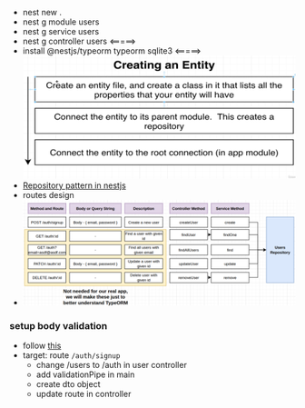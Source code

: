 - nest new .
- nest g module users
- nest g service users
- nest g controller users
  <=====>
- install @nestjs/typeorm typeorm sqlite3
  <=====>
  ![alt text](<../asset/8-3 create entity and repository.png>)
- [Repository pattern in nestjs](https://docs.nestjs.com/techniques/database#repository-pattern)
- routes design
- ![Create routes](<../asset/8-8 route design.png>)

### setup body validation

- follow [this](https://docs.nestjs.com/techniques/validation#auto-validation)
- target: route `/auth/signup`
  - change /users to /auth in user controller
  - add validationPipe in main
  - create dto object
  - update route in controller
